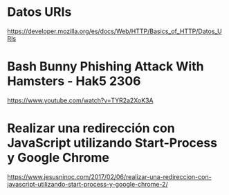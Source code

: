 # Datos URIs
https://developer.mozilla.org/es/docs/Web/HTTP/Basics_of_HTTP/Datos_URIs

# Bash Bunny Phishing Attack With Hamsters - Hak5 2306
https://www.youtube.com/watch?v=TYR2a2XoK3A

# Realizar una redirección con JavaScript utilizando Start-Process y Google Chrome
https://www.jesusninoc.com/2017/02/06/realizar-una-redireccion-con-javascript-utilizando-start-process-y-google-chrome-2/
